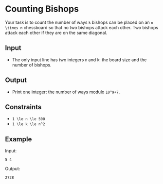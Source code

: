 # Counting Bishops 

Your task is to count the number of ways ```k``` bishops can be placed on an ```n \times n``` chessboard so that no two bishops attack each other.
Two bishops attack each other if they are on the same diagonal.
## Input
- The only input line has two integers ```n``` and ```k```: the board size and the number of bishops.
## Output
- Print one integer: the number of ways modulo ```10^9+7```.
## Constraints

- ```1 \le n \le 500```
- ```1 \le k \le n^2```

## Example
Input:
```
5 4
```

Output:
```
2728
```
